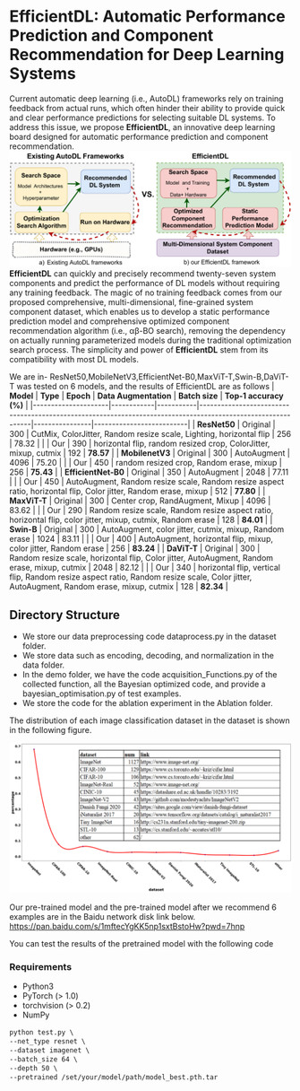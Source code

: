 # EfficientDL: Automatic Performance Prediction and Component Recommendation for Deep Learning Systems

Current automatic deep learning (i.e., AutoDL) frameworks rely on training feedback from actual runs, which often hinder their ability to provide quick and clear performance predictions for selecting suitable DL systems. To address this issue, we propose **EfficientDL**, an innovative deep learning board designed for automatic performance prediction and component recommendation.
![框架图](https://github.com/gaoqi647/anonymity/blob/main/demo/framework.png)
**EfficientDL** can quickly and precisely recommend twenty-seven system components and predict the performance of DL models without requiring any training feedback. The magic of no training feedback comes from our proposed comprehensive, multi-dimensional, fine-grained system component dataset, which enables us to develop a static performance prediction model and comprehensive optimized component recommendation algorithm (i.e., αβ-BO search), removing the dependency on actually running parameterized models during the traditional optimization search process. The simplicity and power of **EfficientDL** stem from its compatibility with most DL models.

We are in- ResNet50,MobileNetV3,EfficientNet-B0,MaxViT-T,Swin-B,DaViT-T was tested on 6 models, and the results of EfficientDL are as follows
| **Model**           | **Type**   | **Epoch** | **Data Augmentation**                                                                                      | **Batch size** | **Top-1 accuracy (%)**    |
|---------------------|------------|-----------|-------------------------------------------------------------------------------------------------------------|----------------|--------------------------|
| **ResNet50**         | Original   | 300       | CutMix, ColorJitter, Random resize scale, Lighting, horizontal flip                                          | 256            | 78.32                     |
|                     | Our        | 390       | horizontal flip, random resized crop, ColorJitter, mixup, cutmix                                             | 192            | **78.57**          |
| **MobilenetV3**      | Original   | 300       | AutoAugment                                                                                                 | 4096           | 75.20                     |
|                     | Our        | 450       | random resized crop, Random erase, mixup                                                                     | 256            | **75.43**         |
| **EfficientNet-B0**  | Original   | 350       | AutoAugment                                                                                                 | 2048           | 77.11                     |
|                     | Our        | 450       | AutoAugment, Random resize scale, Random resize aspect ratio, horizontal flip, Color jitter, Random erase, mixup | 512            | **77.80**          |
| **MaxViT-T**         | Original   | 300       | Center crop, RandAugment, Mixup                                                                             | 4096           | 83.62                     |
|                     | Our        | 290       | Random resize scale, Random resize aspect ratio, horizontal flip, color jitter, mixup, cutmix, Random erase  | 128            | **84.01**         |
| **Swin-B**           | Original   | 300       | AutoAugment, color jitter, cutmix, mixup, Random erase                                                      | 1024           | 83.11                     |
|                     | Our        | 400       | AutoAugment, horizontal flip, mixup, color jitter, Random erase                                              | 256            | **83.24**         |
| **DaViT-T**          | Original   | 300       | Random resize scale, horizontal flip, Color jitter, AutoAugment, Random erase, mixup, cutmix                 | 2048           | 82.12                     |
|                     | Our        | 340       | horizontal flip, vertical flip, Random resize aspect ratio, Random resize scale, Color jitter, AutoAugment, Random erase, mixup, cutmix | 128            | **82.34**           |


## Directory Structure
<ul>
<li>We store our data preprocessing code dataprocess.py in the dataset folder.</li>
<li>We store data such as encoding, decoding, and normalization in the data folder.</li> 
<li>In the demo folder, we have the code acquisition_Functions.py of the collected function, all the Bayesian optimized code, and provide a bayesian_optimisation.py of test examples.</li>
<li>We store the code for the ablation experiment in the Ablation folder.</li>
</ul>
The distribution of each image classification dataset in the dataset is shown in the following figure.

![数据分布](https://github.com/gaoqi647/anonymity/blob/main/dataset/dataset.png)

Our pre-trained model and the pre-trained model after we recommend 6 examples are in the Baidu network disk link below.
https://pan.baidu.com/s/1mftecYgKK5np1sxtBstoHw?pwd=7hnp 

You can test the results of the pretrained model with the following code
### Requirements
- Python3
- PyTorch (> 1.0)
- torchvision (> 0.2)
- NumPy

```
python test.py \
--net_type resnet \
--dataset imagenet \
--batch_size 64 \
--depth 50 \
--pretrained /set/your/model/path/model_best.pth.tar
```
